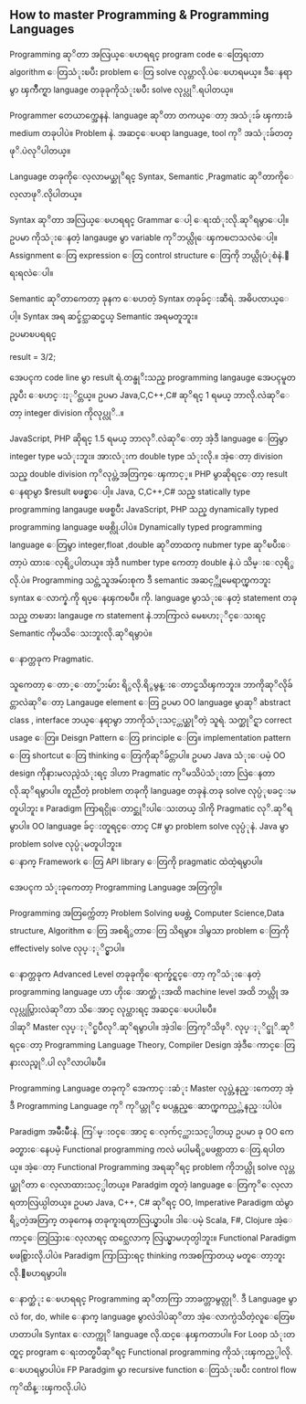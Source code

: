 ## How to master Programming & Programming Languages
Programming ဆုိတာ အလြယ္ေၿပာရရင္ program code ေတြေရးတာ algorithm ေတြသံုးၿပီး problem ေတြ solve လုပ္တာလို.ပဲေၿပာရမယ္။ ဒီေနရာမွာ ၾကိဳက္ရာ language တခုခုကိုသံုးၿပီး solve လုပ္လုိ.ရပါတယ္။

Programmer တေယာက္အေနနဲ. language ဆုိတာ တကယ္ေတာ့ အသံုးခ် ၾကားခံ medium တခုပါပဲ။ Problem နဲ. အဆင္ေၿပရာ language, tool ကုိ အသံုးခ်တတ္ဖုိ.ပဲလုိပါတယ္။

Language တခုကိုေလ့လာမယ္ဆုိရင္ Syntax, Semantic ,Pragmatic ဆုိတာကိုေလ့လာဖုိ.လိုပါတယ္။

Syntax ဆုိတာ အလြယ္ေၿပာရရင္ Grammar ေပါ့ ေရးထံုးလို.ဆုိရမွာေပါ့။ ဥပမာ ကိုသံုးေနတဲ့ langauge မွာ variable ကုိဘယ္လိုေၾကၿငာသလဲေပါ့။ Assignment ေတြ expression ေတြ control structure ေတြကို ဘယ္လိုပံုစံနဲ.ေရးရလဲေပါ။

Semantic ဆုိတာကေတာ့ ခုနက ေၿပာတဲ့ Syntax တခုခ်င္းဆီရဲ. အဓိပၸာယ္ေပါ့။ Syntax အရ ဆင္ခ်င္သာဆင္မယ္ Semantic အရမတူဘူး။  
ဥပမာၿပရရင္

result = 3/2;

အေပၚက code line မွာ result ရဲ.တန္ဖုိးသည္ programming langauge အေပၚမူတည္ၿပီး ေၿပာင္းႏုိင္တယ္။ ဥပမာ Java,C,C++,C# ဆုိရင္ 1 ရမယ္ ဘာလို.လဲဆုိေတာ့ integer division ကိုလုပ္လုိ..။

JavaScript, PHP ဆိုရင္ 1.5 ရမယ္ ဘာလုိ.လဲဆုိေတာ့ အဲ့ဒီ language ေတြမွာ integer type မသံုးဘူး။ အားလံုးက double type သံုးလို.။ အဲ့ေတာ့ division သည္ double division ကုိလုပ္တဲ့အတြက္ေၾကာင့္။ PHP မွာဆိုရင္ေတာ့ result ေနရာမွာ $result ၿဖစ္မွာေပါ့။ Java, C,C++,C# သည္ statically type programming langauge ၿဖစ္ၿပီး JavaScript, PHP သည္ dynamically typed programming language ၿဖစ္လို.ပါပဲ။ Dynamically typed programming language ေတြမွာ integer,float ,double ဆုိတာထက္ nubmer type ဆုိၿပီးေတာ့ပဲ ထားေလ့ရိွပါတယ္။ အဲ့ဒီ number type ကေတာ့ double နဲ.ပဲ သိမ္းေလ့ရိွလို.ပဲ။ Programming သင္တဲ့သူအမ်ားစုက ဒီ semantic အဆင့္ကိုမေရာက္ၾကဘူး syntax ေလာက္နဲ.ကို ရပ္ေနၾကၿပီ။ ကို. language မွာသံုးေနတဲ့ statement တခုသည္ တၿခား langauge က statement နဲ.ဘာကြာလဲ မေၿပာႏုိင္ေသးရင္ Semantic ကိုမသိေသးဘူးလို.ဆုိရမွာပဲ။

ေနာက္တခုက Pragmatic.

သူကေတာ့ ေတာ္ေတာ္မ်ားမ်ား ရိွလို.ရိွမွန္းေတာင္မသိၾကဘူး။ ဘာကိုဆုိလိုခ်င္တာလဲဆုိေတာ့ Langauge element ေတြ ဥပမာ OO language မွာဆုိ abstract class , interface ဘယ္ေနရာမွာ ဘာကိုသံုးသင့္တယ္ဆုိတဲ့ သူရဲ. သက္ဆုိင္ရာ correct usage ေတြ။ Deisgn Pattern ေတြ principle ေတြ။ implementation pattern ေတြ shortcut ေတြ thinking ေတြကိုဆုိခ်င္တာပါ။ ဥပမာ Java သံုးေပမဲ့ OO design ကိုနားမလည္ပဲသံုးရင္ ဒါဟာ Pragmatic ကုိမသိပဲသံုးတာ လြဲေနတာလို.ဆုိရမွာပါ။ တူညီတဲ့ problem တခုကို language တခုနဲ.တခု solve လုပ္ပံုၿခင္းမတူပါဘူး ။ Paradigm ကြာရင္ပိုေတာင္ဆုိးပါေသးတယ္ ဒါကို Pragmatic လုိ.ဆုိရမွာပါ။ OO language ခ်င္းတူရင္ေတာင္ C# မွာ problem solve လုပ္ပံုနဲ. Java မွာ problem solve လုပ္ပံုမတူပါဘူး။  
ေနာက္ Framework ေတြ API library ေတြကို pragmatic ထဲထဲ့ရမွာပါ။

အေပၚက သံုးခုကေတာ့ Programming Language အတြက္ပါ။

Programming အတြက္က်ေတာ့ Problem Solving ၿဖစ္တဲ့ Computer Science,Data structure, Algorithm ေတြ အစရိွတာေတြ သိရမွာ။ ဒါမွသာ problem ေတြကို effectively solve လုပ္ႏုိင္မွာပါ။

ေနာက္တခုက Advanced Level တခုခုကိုေရာက္ခ်င္ရင္ေတာ့ ကုိသံုးေနတဲ့ programming language ဟာ ဟိုးေအာက္ဆံုးအထိ machine level အထိ ဘယ္လို အလုပ္လုပ္သြားလဲဆုိတာ သိေအာင္ လုပ္ထားရင္ အဆင္ေၿပပါၿပီ။  
ဒါဆုိ Master လုပ္ႏုိင္ၿပီလုိ.ဆုိရမွာပါ။ အဲ့ဒါေတြကုိသိဖုိ. လုပ္ႏုိင္ဖုိ.ဆုိရင္ေတာ့ Programming Language Theory, Compiler Design အဲ့ဒီေကာင္ေတြ နားလည္ဖုိ.ပါ လုိလာပါၿပီ။

Programming Language တခုကုိ အေကာင္းဆံုး Master လုပ္တဲ့နည္းကေတာ့ အဲ့ဒီ Programming Language ကုိ ကုိယ္တုိင္ ၿပန္တည္ေဆာက္ၾကည့္တဲ့နည္းပါပဲ။

Paradigm အမ်ိဳးမ်ိဳးနဲ. ကြ်မ္း၀င္ေအာင္ ေလ့က်င့္ထားသင့္ပါတယ္ ဥပမာ ခု OO ကေခတ္စားေနေပမဲ့ Functional programming ကလဲ မပါမရိွၿဖစ္လာတာ ေတြ.ရပါတယ္။ အဲ့ေတာ့ Functional Programming အရဆုိရင္ problem ကိုဘယ္လို solve လုပ္တယ္ဆုိတာ ေလ့လာထားသင့္ပါတယ္။ Paradgim တူတဲ့ language ေတြကုိေလ့လာရတာလြယ္ပါတယ္။ ဥပမာ Java, C++, C# ဆုိရင္ OO, Imperative Paradigm ထဲမွာရိွတဲ့အတြက္ တခုကေန တခုကူးရတာလြယ္မွာပါ။ ဒါေပမဲ့ Scala, F#, Clojure အဲ့ေကာင္ေတြသြားေလ့လာရင္ ထင္သေလာက္ လြယ္မွာမဟုတ္ပါဘူး။ Functional Paradigm ၿဖစ္သြားလို.ပါပဲ။ Paradigm ကြာသြားရင္ thinking ကအစကြာတယ္ မတူေတာ့ဘူးလို.ေၿပာရမွာပါ။

ေနာက္ဆံုး ေၿပာရရင္ Programming ဆုိတာကြာ ဘာခက္တာမွတ္လုိ. ဒီ Language မွာလဲ for, do, while ေနာက္ language မွာလဲဒါပဲဆုိတာ အဲ့ေလာက္ပဲသိတဲ့လူေတြေၿပာတာပါ။ Syntax ေလာက္ကုိ language လို.ထင္ေနၾကတာပါ။ For Loop သံုးတတ္ရင္ program ေရးတတ္ၿပီဆုိရင္ Functional programming ကိုသံုးၾကည့္ပါလို. ေၿပာရမွာပါပဲ။ FP Paradgim မွာ recursive function ေတြသံုးၿပီး control flow ကုိထိန္းၾကလို.ပါပဲ
